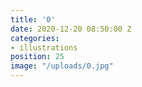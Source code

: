 ```yaml
---
title: '0'
date: 2020-12-20 08:50:00 Z
categories:
- illustrations
position: 25
image: "/uploads/0.jpg"
---
```


